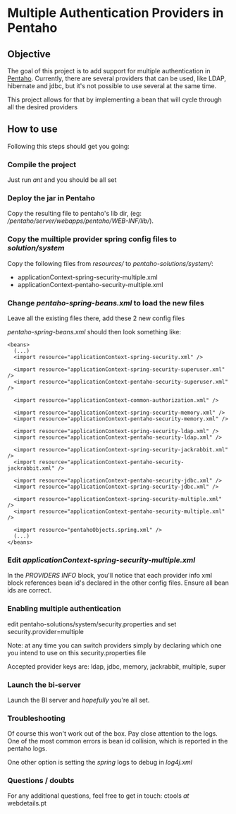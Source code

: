 Multiple Authentication Providers in Pentaho
============================================

Objective
-------

The goal of this project is to add support for multiple authentication in
[Pentaho](http://www.pentaho.com). Currently, there are several providers that
can be used, like LDAP, hibernate and jdbc, but it's not possible to use
several at the same time.

This project allows for that by implementing a bean that will cycle through all
the desired providers


How to use
----------

Following this steps should get you going:

### Compile the project

Just run *ant* and you should be all set


### Deploy the jar in Pentaho

Copy the resulting file to pentaho's lib dir, (eg:
*/pentaho/server/webapps/pentaho/WEB-INF/lib/*).


### Copy the muiltiple provider spring config files to *solution/system*

Copy the following files from *resources/* to *pentaho-solutions/system/*:

* applicationContext-spring-security-multiple.xml
* applicationContext-pentaho-security-multiple.xml

### Change *pentaho-spring-beans.xml* to load the new files

Leave all the existing files there, add these 2 new config files

*pentaho-spring-beans.xml* should then look something like:

	<beans>
	  (...)
	  <import resource="applicationContext-spring-security.xml" />
  
	  <import resource="applicationContext-spring-security-superuser.xml" />
	  <import resource="applicationContext-pentaho-security-superuser.xml" />
	  
	  <import resource="applicationContext-common-authorization.xml" />

	  <import resource="applicationContext-spring-security-memory.xml" />
	  <import resource="applicationContext-pentaho-security-memory.xml" />

	  <import resource="applicationContext-spring-security-ldap.xml" />
	  <import resource="applicationContext-pentaho-security-ldap.xml" />

	  <import resource="applicationContext-spring-security-jackrabbit.xml" />
	  <import resource="applicationContext-pentaho-security-jackrabbit.xml" />
	  
	  <import resource="applicationContext-pentaho-security-jdbc.xml" />
	  <import resource="applicationContext-spring-security-jdbc.xml" />

	  <import resource="applicationContext-spring-security-multiple.xml" />
	  <import resource="applicationContext-pentaho-security-multiple.xml" />
	  
	  <import resource="pentahoObjects.spring.xml" />
	  (...)
	</beans>


### Edit *applicationContext-spring-security-multiple.xml* 

In the *PROVIDERS INFO* block, you'll notice that each provider info xml block references
bean id's declared in the other config files. Ensure all bean ids are correct. 


### Enabling multiple authentication

edit pentaho-solutions/system/security.properties and set security.provider=multiple 

Note: at any time you can switch providers simply by declaring which one you intend to use on this security.properties file

Accepted provider keys are: ldap, jdbc, memory, jackrabbit, multiple, super


### Launch the bi-server

Launch the BI server and *hopefully* you're all set.


### Troubleshooting

Of course this won't work out of the box. Pay close attention to the logs. One
of the most common errors is bean id collision, which is reported in the
pentaho logs.

One other option is setting the *spring* logs to debug in *log4j.xml*


### Questions / doubts

For any additional questions, feel free to get in touch: ctools _at_ webdetails.pt



